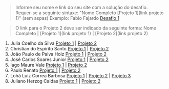 > Informe seu nome e link do seu site com a solução do desafio. Requer-se a seguinte sintaxe: "Nome Completo [Projeto 1](link projeto 1)" (sem aspas)
 Exemplo: Fabio Fajardo [Desafio 1](https://meusite.com)

> O link para o Projeto 2 deve ser indicado da seguinte forma: Nome Completo | [Projeto 1](link projeto 1) | [Projeto 2](link projeto 2)

1. Julia Coelho da Silva [Projeto 1](https://juccoelhos.wordpress.com/2023/04/25/violencia-contra-a-mulher/) | [Projeto 2](https://juccoelhos.wordpress.com/2023/05/24/analise-dos-dados-netflix/)
2. Christian do Espirito Santo [Projeto 1](https://christian21es.wordpress.com/2023/04/28/producao-de-cafe-no-espirito-santo/) | [Projeto 2](https://christian21es.wordpress.com/2023/05/25/condicao-das-escolas-brasileiras/)
3. João Paulo de Paiva Holz [Projeto 1](https://johnholz.github.io/) | [Projeto 2](https://johnholz.github.io/fonte/2020/05/27/EDA-Projeto-2.html)
4. José Carlos Soares Junior [Projeto 1](https://www.josecarlosinfo.com/projetos-posts/projeto1-myanimelist/projeto-myanimelist.html) | [Projeto 2](https://www.josecarlosinfo.com/projetos-posts/projeto2-netflix/projeto2-netflix.html)
5. Iago Maure Vale [Projeto 1](https://iagos-portoflio.webnode.page/analise-de-dados/) | [Projeto 2](https://iagos-portoflio.webnode.page/netflix/)
6. Paulo Renato [Projeto 1](https://paulolaeber.github.io/projeto-1.html) | [Projeto 2](https://paulolaeber.github.io/projeto-2.html)
7. Lohã Luiz Correa Barbosa [Projeto 1](https://shre.ink/suicidioNoBrasil) | [Projeto 2](https://estatisticonline.wordpress.com/2023/05/25/netflix-viewingactivity/) | [Projeto 3](https://estatisticonline.wordpress.com/2023/07/18/sloan-digital-sky-survey-classificacao-de-estrelas-galaxias-ou-quasares/)
8. Juliano Herzog Caldas [Projeto 1](https://cien60.wordpress.com/2023/07/14/estudo-sobre-dados-de-violencia-contra-mulher/) | [Projeto 2](https://cien60.wordpress.com/2023/06/13/estudos-de-analise-descritiva-em-alguns-dados-da-netflix/) 
